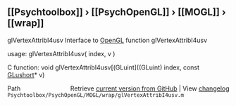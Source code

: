 ## [[Psychtoolbox]] &#8250; [[PsychOpenGL]] &#8250; [[MOGL]] &#8250; [[wrap]]

glVertexAttribI4usv  Interface to [OpenGL](OpenGL) function glVertexAttribI4usv  
  
usage:  glVertexAttribI4usv( index, v )  
  
C function:  void glVertexAttribI4usv[(GLuint]((GLuint) index, const [GLushort](GLushort)\* v)  




<div class="code_header" style="text-align:right;">
  <span style="float:left;">Path&nbsp;&nbsp;</span> <span class="counter">Retrieve <a href=
  "https://raw.github.com/Psychtoolbox-3/Psychtoolbox-3/beta/Psychtoolbox/PsychOpenGL/MOGL/wrap/glVertexAttribI4usv.m">current version from GitHub</a> | View <a href=
  "https://github.com/Psychtoolbox-3/Psychtoolbox-3/commits/beta/Psychtoolbox/PsychOpenGL/MOGL/wrap/glVertexAttribI4usv.m">changelog</a></span>
</div>
<div class="code">
  <code>Psychtoolbox/PsychOpenGL/MOGL/wrap/glVertexAttribI4usv.m</code>
</div>

